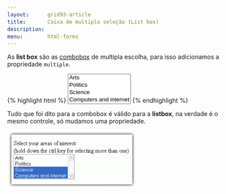 ```yaml
---
layout:      grid93-article
title:       Caixa de multipla seleção (List box)
description: 
menu:        html-forms
---
```


As __list box__ são as [combobox](../combobox/) de multipla escolha, para isso adicionamos a propriedade
`multiple`.

{% highlight html %}
<select multiple>
    <option>Arts</option>
    <option>Politics</option>
    <option>Science</option>
    <option>Computers and internet</option>
</select>
{% endhighlight %}

Tudo que foi dito para a combobox é válido para a __listbox__, na verdade é o mesmo controle,
só mudamos uma propriedade. 

![Ilustração de um campo list box ](select-multiple-list.png "Ilustração de um campo listobox")
